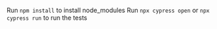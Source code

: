 Run `npm install` to install node_modules
Run `npx cypress open` or `npx cypress run` to run the tests